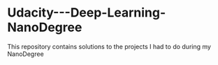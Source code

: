 # Udacity---Deep-Learning-NanoDegree
This repository contains solutions to the projects I had to do during my NanoDegree
